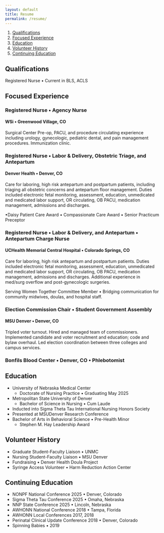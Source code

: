```yaml
---
layout: default
title: Resume
permalink: /resume/
---
```

1. [Qualifications](#qualifications)
2. [Focused Experience](#focused-experience)
3. [Education](#education)
4. [Volunteer History](#volunteer-history)
4. [Continuing Education](#continuing-education)

## Qualifications
Registered Nurse • Current in BLS, ACLS

## Focused Experience

### Registered Nurse • Agency Nurse
#### WSi • Greenwood Village, CO
Surgical Center Pre-op, PACU, and procedure circulating experience including urology, gynecologic, pediatric dental, and pain management procedures. Immunization clinic.

### Registered Nurse • Labor & Delivery, Obstetric Triage, and Antepartum
#### Denver Health • Denver, CO

Care for laboring, high risk antepartum and postpartum patients, including triaging all obstetric concerns and antepartum floor management. Duties included electronic fetal monitoring, assessment, education, unmedicated and medicated labor support, OR circulating, OB PACU, medication management, admissions and discharges.

•Daisy Patient Care Award  • Compassionate Care Award • Senior Practicum Preceptor

### Registered Nurse • Labor & Delivery, and Antepartum • Antepartum Charge Nurse

#### UCHealth Memorial Central Hospital • Colorado Springs, CO
Care for laboring, high risk antepartum and postpartum patients. Duties included electronic fetal monitoring, assessment, education, unmedicated and medicated labor support, OR circulating, OB PACU, medication management, admissions and discharges. Additional experience in med/surg overflow and post-gynecologic surgeries.

Serving Women Together Committee Member • Bridging communication for community midwives, doulas, and hospital staff.

### Election Commission Chair • Student Government Assembly
#### MSU Denver • Denver, CO
Tripled voter turnout. Hired and managed team of commissioners. Implemented candidate and voter recruitment and education; code and bylaw overhaul. Led election coordination between three colleges and campus services.

### Bonfils Blood Center • Denver, CO • Phlebotomist

## Education

- University of Nebraska Medical Center
    - Doctorate of Nursing Practice • Graduating May 2025
- Metropolitan State University of Denver
    - Bachelor of Science in Nursing • Cum Laude
- Inducted into Sigma Theta Tau International Nursing Honors Society
- Presented at MSUDenver Research Conference
- Bachelor of Arts in Behavioral Science • Pre-Health Minor
    - Stephen M. Hay Leadership Award

## Volunteer History
- Graduate Student-Faculty Liaison • UNMC
- Nursing Student-Faculty Liaison • MSU Denver
- Fundraising • Denver Health Doula Project
- Syringe Access Volunteer • Harm Reduction Action Center

## Continuing Education
- NONPF National Conference 2025 • Denver, Colorado
- Sigma Theta Tau Conference 2025 • Omaha, Nebraska
- NNP State Conference 2025 • Lincoln, Nebraska
- AWHONN National Conference 2018 • Tampa, Florida
- AWHONN Local Conferences 2017, 2018
- Perinatal Clinical Update Conference 2018 • Denver, Colorado
- Spinning Babies • 2019

